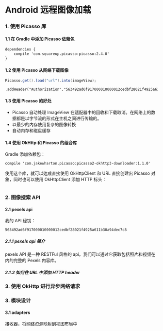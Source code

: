 # Android 远程图像加载

### 1. 使用 Picasso 库

#### 1.1 在 Gradle 中添加 Picasso 依赖包

~~~xml
dependencies {
    compile 'com.squareup.picasso:picasso:2.4.0'
}
~~~

#### 1.2 使用 Picasso 从网络下载图像

~~~java
Picasso.get().load("url").into(imageView);
~~~

```
.addHeader("Authorization","563492ad6f917000010000012cedbf28021f4925a611b30a94dec7c8")
```

#### 1.3 使用 Picasso 的好处

* Picasso 自动处理 ImageView 在适配器中的回收和下载取消。在网络上的数据都是以字节流的形式在主机之间进行传输的。
* 以最少的内存使用复杂的图像转换
* 自动内存和磁盘缓存

#### 1.4 使用 OkHttp 和 Picasso 的组合库

Gradle 添加依赖包：

~~~xml
compile 'com.jakewharton.picasso:picasso2-okhttp3-downloader:1.1.0'
~~~

使用这个库，就可以达成直接使用 OkHttpClient 和 URL 直接创建出 Picasso 对象，同时也可以使用 OkHttpClient 添加 HTTP 标头：

~~~java

~~~

### 2. 图像搜索 API

#### 2.1 pexels api

我的 API 秘钥：

~~~ 
563492ad6f917000010000012cedbf28021f4925a611b30a94dec7c8
~~~

##### 2.1.1 pexels api 简介

pexels API 是一种 RESTFul 风格的 api。我们可以通过它获取包括照片和视频在内的完整的 Pexels 内容库。



##### 2.1.2 如何往 URL 中添加 HTTP header



### 3. 使用 OkHttp 进行异步网络请求



### 3. 模块设计

#### 3.1 adapters

接收器，将网络资源映射到视图布局中

























